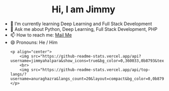 <link rel="stylesheet" href="style.css">
<h1 align="center">
    Hi, I am Jimmy
</h1>
<ul>
    <li>🌱 I’m currently learning Deep Learning and Full Stack Development</li>
    <li>💬 Ask me about Python, Deep Learning, Full Stack Development, PHP</li>
    <li>📫 How to reach me:
        <a href="mailto:jimmyahalpara123@gmail.com">Mail Me</a>
    </li>
    <li>
        😄 Pronouns: He / Him
    </li>

    <p align="center">
        <img src="https://github-readme-stats.vercel.app/api?username=jimmyahalpara&show_icons=true&bg_color=0,360033,0b8793&text_color=ffffff&icon_color=ffff00&title_color=00cfff">
        <br>
        <img src="https://github-readme-stats.vercel.app/api/top-langs/?username=anuraghazra&langs_count=20&layout=compact&bg_color=0,0b8793,0b8793,360033&text_color=ffffff&icon_color=ffff00&title_color=00bfff">
    </p>

</ul>